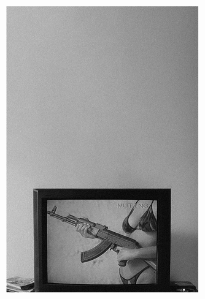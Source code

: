 <!-- HTML to align the image to the left -->
<img align="left" width="500" src="https://github.com/aafrus/aafrus/blob/main/jackie.png" style="margin-right: 20px; margin-bottom: 20px;"/>

<pre>
░█▀▄░█▀█░▀█▀░█▀▀░▀█▀░█░░░█▀▀░█▀▀░░    
░█░█░█░█░░█░░█▀▀░░█░░█░░░█▀▀░▀▀█░░    
░▀▀░░▀▀▀░░▀░░▀░░░▀▀▀░▀▀▀░▀▀▀░▀▀▀░░
</pre>

```kotlin
██████████████████████████████████████████
██████████████ CONFIDENTIAL ██████████████
██████████████████████████████████████████

████████████████
███████████████ 
██████████████

██████████████████████████████████████████
██████████████████████████████████████████

---

██████████████████████████████████████████

██████████████████████████████████████████
██████████████████████████████████████████

██████████████████████████████████████████
██████████████████████████████████████████
██████████████████████████████████████████
██████████████████████████████████████████


██████████████████████████████████████████
██████████████████████████████████████████

██████████████████████████████████████████
██████████████████████████████████████████
██████████████████████████████████████████


██████████████████████████████████████████
██████████████████████████████████████████
